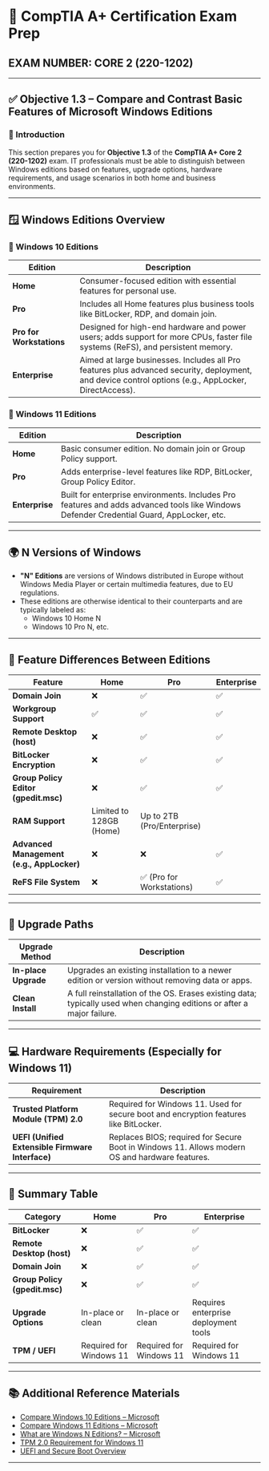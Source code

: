 # 🧠 CompTIA A+ Certification Exam Prep  
## EXAM NUMBER: CORE 2 (220-1202)

---

## ✅ Objective 1.3 – Compare and Contrast Basic Features of Microsoft Windows Editions

### 🎯 Introduction

This section prepares you for **Objective 1.3** of the **CompTIA A+ Core 2 (220-1202)** exam. IT professionals must be able to distinguish between Windows editions based on features, upgrade options, hardware requirements, and usage scenarios in both home and business environments.

---

## 🪟 Windows Editions Overview

### 📌 Windows 10 Editions

| Edition | Description |
|---------|-------------|
| **Home** | Consumer-focused edition with essential features for personal use. |
| **Pro** | Includes all Home features plus business tools like BitLocker, RDP, and domain join. |
| **Pro for Workstations** | Designed for high-end hardware and power users; adds support for more CPUs, faster file systems (ReFS), and persistent memory. |
| **Enterprise** | Aimed at large businesses. Includes all Pro features plus advanced security, deployment, and device control options (e.g., AppLocker, DirectAccess). |

### 📌 Windows 11 Editions

| Edition | Description |
|---------|-------------|
| **Home** | Basic consumer edition. No domain join or Group Policy support. |
| **Pro** | Adds enterprise-level features like RDP, BitLocker, Group Policy Editor. |
| **Enterprise** | Built for enterprise environments. Includes Pro features and adds advanced tools like Windows Defender Credential Guard, AppLocker, etc. |

---

## 🌍 N Versions of Windows

- **"N" Editions** are versions of Windows distributed in Europe without Windows Media Player or certain multimedia features, due to EU regulations.
- These editions are otherwise identical to their counterparts and are typically labeled as:
  - Windows 10 Home N
  - Windows 10 Pro N, etc.

---

## 🧩 Feature Differences Between Editions

| Feature | Home | Pro | Enterprise |
|--------|------|-----|------------|
| **Domain Join** | ❌ | ✅ | ✅ |
| **Workgroup Support** | ✅ | ✅ | ✅ |
| **Remote Desktop (host)** | ❌ | ✅ | ✅ |
| **BitLocker Encryption** | ❌ | ✅ | ✅ |
| **Group Policy Editor (gpedit.msc)** | ❌ | ✅ | ✅ |
| **RAM Support** | Limited to 128GB (Home) | Up to 2TB (Pro/Enterprise) |
| **Advanced Management (e.g., AppLocker)** | ❌ | ❌ | ✅ |
| **ReFS File System** | ❌ | ✅ (Pro for Workstations) | ✅ |

---

## 🔄 Upgrade Paths

| Upgrade Method | Description |
|----------------|-------------|
| **In-place Upgrade** | Upgrades an existing installation to a newer edition or version without removing data or apps. |
| **Clean Install** | A full reinstallation of the OS. Erases existing data; typically used when changing editions or after a major failure. |

---

## 💻 Hardware Requirements (Especially for Windows 11)

| Requirement | Description |
|-------------|-------------|
| **Trusted Platform Module (TPM) 2.0** | Required for Windows 11. Used for secure boot and encryption features like BitLocker. |
| **UEFI (Unified Extensible Firmware Interface)** | Replaces BIOS; required for Secure Boot in Windows 11. Allows modern OS and hardware features. |

---

## 📝 Summary Table

| Category | Home | Pro | Enterprise |
|----------|------|-----|------------|
| **BitLocker** | ❌ | ✅ | ✅ |
| **Remote Desktop (host)** | ❌ | ✅ | ✅ |
| **Domain Join** | ❌ | ✅ | ✅ |
| **Group Policy (gpedit.msc)** | ❌ | ✅ | ✅ |
| **Upgrade Options** | In-place or clean | In-place or clean | Requires enterprise deployment tools |
| **TPM / UEFI** | Required for Windows 11 | Required for Windows 11 | Required for Windows 11 |

---

## 📚 Additional Reference Materials

- [Compare Windows 10 Editions – Microsoft](https://www.microsoft.com/en-us/windowsforbusiness/compare)
- [Compare Windows 11 Editions – Microsoft](https://www.microsoft.com/en-us/windows/compare-windows-11-home-vs-pro-versions)
- [What are Windows N Editions? – Microsoft](https://support.microsoft.com/en-us/windows/what-is-a-windows-n-edition-f1e8f0f5-0d75-95d1-0f1e-1778c6f2fa3e)
- [TPM 2.0 Requirement for Windows 11](https://support.microsoft.com/en-us/windows/windows-11-and-tpm-2-0-70caa813-49c3-4672-83a3-5f79b0b5e3a3)
- [UEFI and Secure Boot Overview](https://learn.microsoft.com/en-us/windows-hardware/design/device-experiences/oem-secure-boot)

---
